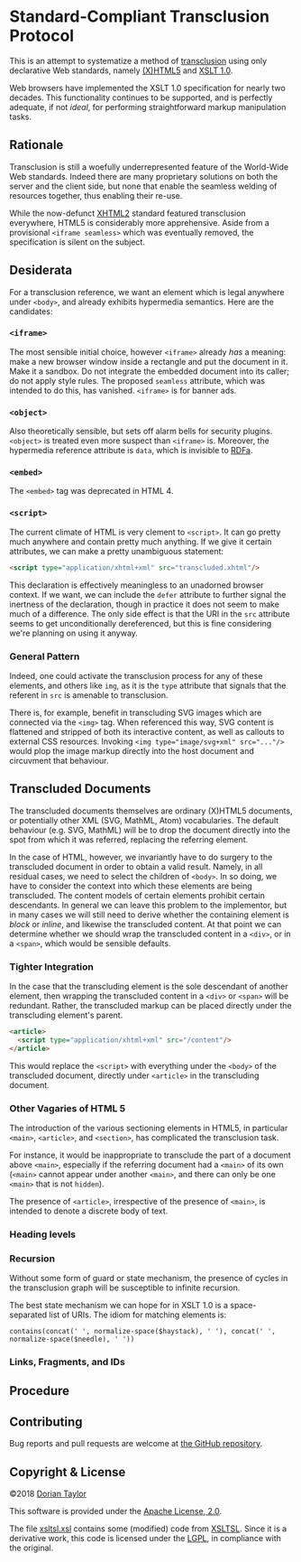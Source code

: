 # Standard-Compliant Transclusion Protocol

This is an attempt to systematize a method of
[transclusion](https://en.wikipedia.org/wiki/Transclusion) using only
declarative Web standards, namely
[(X)HTML5](https://www.w3.org/TR/html5/) and [XSLT
1.0](https://www.w3.org/TR/1999/REC-xslt-19991116).

Web browsers have implemented the XSLT 1.0 specification for nearly
two decades. This functionality continues to be supported, and is
perfectly adequate, if not _ideal_, for performing straightforward
markup manipulation tasks.

## Rationale

Transclusion is still a woefully underrepresented feature of the
World-Wide Web standards. Indeed there are many proprietary solutions
on both the server and the client side, but none that enable the
seamless welding of resources together, thus enabling their re-use.

While the now-defunct [XHTML2](https://www.w3.org/TR/xhtml2/) standard
featured transclusion everywhere, HTML5 is considerably more
apprehensive. Aside from a provisional `<iframe seamless>` which was
eventually removed, the specification is silent on the subject.

## Desiderata

For a transclusion reference, we want an element which is legal
anywhere under `<body>`, and already exhibits hypermedia semantics.
Here are the candidates:

### `<iframe>`

The most sensible initial choice, however `<iframe>` already _has_ a
meaning: make a new browser window inside a rectangle and put the
document in it. Make it a sandbox. Do not integrate the embedded
document into its caller; do not apply style rules. The proposed
`seamless` attribute, which was intended to do this, has vanished.
`<iframe>` is for banner ads.

### `<object>`

Also theoretically sensible, but sets off alarm bells for security
plugins. `<object>` is treated even more suspect than `<iframe>`
is. Moreover, the hypermedia reference attribute is `data`, which is
invisible to [RDFa](https://www.w3.org/TR/rdfa-core/).

### `<embed>`

The `<embed>` tag was deprecated in HTML 4.

### `<script>`

The current climate of HTML is very clement to `<script>`. It can go
pretty much anywhere and contain pretty much anything. If we give it
certain attributes, we can make a pretty unambiguous statement:

```html
<script type="application/xhtml+xml" src="transcluded.xhtml"/>
```

This declaration is effectively meaningless to an unadorned browser
context. If we want, we can include the `defer` attribute to further
signal the inertness of the declaration, though in practice it does
not seem to make much of a difference. The only side effect is that
the URI in the `src` attribute seems to get unconditionally
dereferenced, but this is fine considering we're planning on using it
anyway.

### General Pattern

Indeed, one could activate the transclusion process for any of these
elements, and others like `img`, as it is the `type` attribute that
signals that the referent in `src` is amenable to transclusion.

There is, for example, benefit in transcluding SVG images which are
connected via the `<img>` tag. When referenced this way, SVG content
is flattened and stripped of both its interactive content, as well as
callouts to external CSS resources. Invoking `<img
type="image/svg+xml" src="..."/>` would plop the image markup directly
into the host document and circuvment that behaviour.

## Transcluded Documents

The transcluded documents themselves are ordinary (X)HTML5 documents,
or potentially other XML (SVG, MathML, Atom) vocabularies. The default
behaviour (e.g. SVG, MathML) will be to drop the document directly
into the spot from which it was referred, replacing the referring
element.

In the case of HTML, however, we invariantly have to do surgery to the
transcluded document in order to obtain a valid result. Namely, in all
residual cases, we need to select the children of `<body>`. In so
doing, we have to consider the context into which these elements are
being transcluded. The content models of certain elements prohibit
certain descendants. In general we can leave this problem to the
implementor, but in many cases we will still need to derive whether
the containing element is _block_ or _inline_, and likewise the
transcluded content. At that point we can determine whether we should
wrap the transcluded content in a `<div>`, or in a `<span>`, which
would be sensible defaults.

### Tighter Integration

In the case that the transcluding element is the sole descendant of
another element, then wrapping the transcluded content in a `<div>` or
`<span>` will be redundant. Rather, the transcluded markup can be
placed directly under the transcluding element's parent.

```html
<article>
  <script type="application/xhtml+xml" src="/content"/>
</article>
```

This would replace the `<script>` with everything under the `<body>`
of the transcluded document, directly under `<article>` in the
transcluding document.

### Other Vagaries of HTML 5

The introduction of the various sectioning elements in HTML5, in
particular `<main>`, `<article>`, and `<section>`, has complicated the
transclusion task.

For instance, it would be inappropriate to transclude the part of a
document above `<main>`, especially if the referring document had a
`<main>` of its own (`<main>` cannot appear under another `<main>`,
and there can only be one `<main>` that is not `hidden`).

The presence of `<article>`, irrespective of the presence of `<main>`,
is intended to denote a discrete body of text.

### Heading levels

### Recursion

Without some form of guard or state mechanism, the presence of cycles
in the transclusion graph will be susceptible to infinite recursion.

The best state mechanism we can hope for in XSLT 1.0 is a
space-separated list of URIs. The idiom for matching elements is:

```xpath
contains(concat(' ', normalize-space($haystack), ' '), concat(' ', normalize-space($needle), ' '))
```

### Links, Fragments, and IDs

## Procedure

## Contributing

Bug reports and pull requests are welcome at
[the GitHub repository](https://github.com/doriantaylor/xslt-transclusion).

## Copyright & License

©2018 [Dorian Taylor](https://doriantaylor.com/)

This software is provided under
the [Apache License, 2.0](https://www.apache.org/licenses/LICENSE-2.0).

The file [xsltsl.xsl](blob/master/xsltsl.xsl) contains some (modified)
code from [XSLTSL](http://xsltsl.sourceforge.net/). Since it is a
derivative work, this code is licensed under the
[LGPL](https://www.gnu.org/copyleft/lesser.html), in compliance with
the original.
